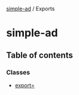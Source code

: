 [simple-ad](README.md) / Exports

# simple-ad

## Table of contents

### Classes

- [export&#x3D;](classes/export_.md)
